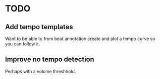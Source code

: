 # TODO

## Add tempo templates

Want to be able to from beat annotation create and plot a tempo curve so you can follow it.

## Improve no tempo detection

Perhaps with a volume threshhold.
